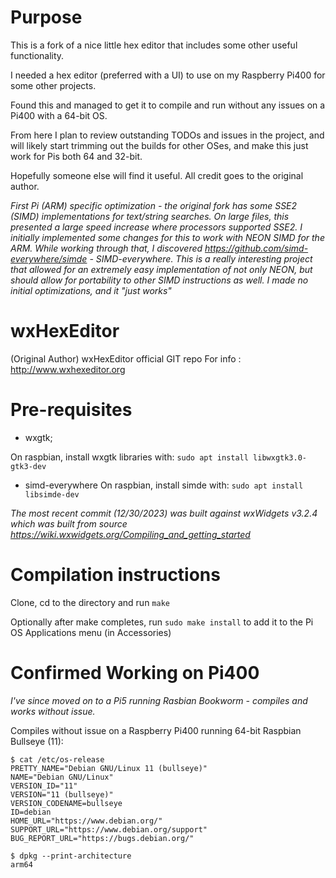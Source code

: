 # Purpose
This is a fork of a nice little hex editor that includes some other useful functionality.

I needed a hex editor (preferred with a UI) to use on my Raspberry Pi400 for some other projects.

Found this and managed to get it to compile and run without any issues on a Pi400 with a 64-bit OS.

From here I plan to review outstanding TODOs and issues in the project, and will likely start trimming out
the builds for other OSes, and make this just work for Pis both 64 and 32-bit.

Hopefully someone else will find it useful. All credit goes to the original author.

*First Pi (ARM) specific optimization - the original fork has some SSE2 (SIMD) implementations for text/string searches. On large files, this presented a large speed increase where processors supported SSE2. I initially implemented some changes for this to work with NEON SIMD for the ARM. While working through that, I discovered https://github.com/simd-everywhere/simde - SIMD-everywhere. This is a really interesting project that allowed for an extremely easy implementation of not only NEON, but should allow for portability to other SIMD instructions as well. I made no initial optimizations, and it "just works"*

# wxHexEditor
(Original Author)
wxHexEditor official GIT repo
For info : http://www.wxhexeditor.org

# Pre-requisites
- wxgtk;

On raspbian, install wxgtk libraries with:
`sudo apt install libwxgtk3.0-gtk3-dev`

- simd-everywhere
On raspbian, install simde with:
`sudo apt install libsimde-dev`

*The most recent commit (12/30/2023) was built against wxWidgets v3.2.4 which was built from source https://wiki.wxwidgets.org/Compiling_and_getting_started*


# Compilation instructions
Clone, cd to the directory and run `make`

Optionally after make completes, run `sudo make install` to add it to the Pi OS Applications menu (in Accessories)

# Confirmed Working on Pi400

*I've since moved on to a Pi5 running Rasbian Bookworm - compiles and works without issue.*

Compiles without issue on a Raspberry Pi400 running 64-bit Raspbian Bullseye (11):

```
$ cat /etc/os-release 
PRETTY_NAME="Debian GNU/Linux 11 (bullseye)"
NAME="Debian GNU/Linux"
VERSION_ID="11"
VERSION="11 (bullseye)"
VERSION_CODENAME=bullseye
ID=debian
HOME_URL="https://www.debian.org/"
SUPPORT_URL="https://www.debian.org/support"
BUG_REPORT_URL="https://bugs.debian.org/"
```

```
$ dpkg --print-architecture
arm64
```
